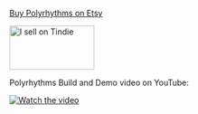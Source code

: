 <a href="https://www.etsy.com/uk/listing/1406105712/polyrhythms-kit-eurorack-clock" target="_blank">Buy Polyrhythms on Etsy</a>

<a href="https://www.tindie.com/stores/nbirch/polyrhythms-kit-eurorack-clock-dividermultiplier/?ref=offsite_badges&utm_source=sellers_nbirch&utm_medium=badges&utm_campaign=badge_medium"><img src="https://d2ss6ovg47m0r5.cloudfront.net/badges/tindie-mediums.png" alt="I sell on Tindie" width="150" height="78"></a>

Polyrhythms Build and Demo video on YouTube:

[![Watch the video](https://img.youtube.com/vi/KYkoStTaS-w/0.jpg)](https://youtu.be/KYkoStTaS-w)
